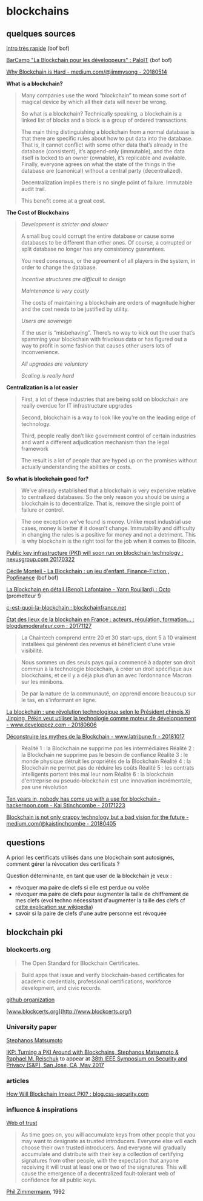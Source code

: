 # blockchains

## quelques sources

[intro très rapide](https://www.youtube.com/watch?v=r43LhSUUGTQ) (bof bof)

[BarCamp "La Blockchain pour les développeurs" : PaloIT](https://www.youtube.com/watch?v=6hmQT8H-JJk) (bof bof)

[Why Blockchain is Hard - medium.com/@jimmysong - 20180514](https://medium.com/@jimmysong/why-blockchain-is-hard-60416ea4c5c)

**What is a blockchain?**

> Many companies use the word “blockchain” to mean some sort of magical device by which all their data will never be wrong.
> 
> So what is a blockchain? Technically speaking, a blockchain is a linked list of blocks and a block is a group of ordered transactions.
> 
> The main thing distinguishing a blockchain from a normal database is that there are specific rules about how to put data into the database. That is, it cannot conflict with some other data that’s already in the database (consistent), it’s append-only (immutable), and the data itself is locked to an owner (ownable), it’s replicable and available. Finally, everyone agrees on what the state of the things in the database are (canonical) without a central party (decentralized).
> 
> Decentralization implies there is no single point of failure. Immutable audit trail. 
> 
> This benefit come at a great cost.

**The Cost of Blockchains**

> *Development is stricter and slower*
> 
> A small bug could corrupt the entire database or cause some databases to be different than other ones. Of course, a corrupted or split database no longer has any consistency guarantees.
> 
> You need consensus, or the agreement of all players in the system, in order to change the database.
> 
> *Incentive structures are difficult to design*
> 
> *Maintenance is very costly*
> 
> The costs of maintaining a blockchain are orders of magnitude higher and the cost needs to be justified by utility. 
> 
> *Users are sovereign*
> 
> If the user is “misbehaving”. There’s no way to kick out the user that’s spamming your blockchain with frivolous data or has figured out a way to profit in some fashion that causes other users lots of inconvenience.
> 
> *All upgrades are voluntary*
> 
> *Scaling is really hard*

**Centralization is a lot easier**

> First, a lot of these industries that are being sold on blockchain are really overdue for IT infrastructure upgrades
> 
> Second, blockchain is a way to look like you’re on the leading edge of technology.
> 
> Third, people really don’t like government control of certain industries and want a different adjudication mechanism than the legal framework
> 
> The result is a lot of people that are hyped up on the promises without actually understanding the abilities or costs.

**So what is blockchain good for?**

> We’ve already established that a blockchain is very expensive relative to centralized databases. So the only reason you should be using a blockchain is to decentralize. That is, remove the single point of failure or control.

> The one exception we’ve found is money. Unlike most industrial use cases, money is better if it doesn’t change. Immutability and difficulty in changing the rules is a positive for money and not a detriment. This is why blockchain is the right tool for the job when it comes to Bitcoin.

[Public key infrastructure (PKI) will soon run on blockchain technology : nexusgroup.com 20170322](https://www.nexusgroup.com/blog/public-key-infrastructure-pki-will-soon-run-blockchain-technology/)

[Cécile Monteil - La Blockchain : un jeu d'enfant, Finance-Fiction , Popfinance](https://www.youtube.com/watch?v=cL1PWRaZq4g) (bof bof)

[La Blockchain en détail (Benoît Lafontaine - Yann Rouillard) : Octo](https://www.youtube.com/watch?v=J0MgFQ-j6nE) (prometteur !)

[c-est-quoi-la-blockchain : blockchainfrance.net](https://blockchainfrance.net/decouvrir-la-blockchain/c-est-quoi-la-blockchain/)

[État des lieux de la blockchain en France : acteurs, régulation, formation… : blogdumoderateur.com : 20171127](https://www.blogdumoderateur.com/etat-des-lieux-blockchain-france/)

> La Chaintech comprend entre 20 et 30 start-ups, dont 5 à 10 vraiment installées qui génèrent des revenus et bénéficient d’une vraie visibilité.

> Nous sommes un des seuls pays qui a commencé à adapter son droit commun à la technologie blockchain, à créer un droit spécifique aux blockchains, et ce il y a déjà plus d’un an avec l’ordonnance Macron sur les minibons.

> De par la nature de la communauté, on apprend encore beaucoup sur le tas, en s’informant en ligne.

[La blockchain : une révolution technologique selon le Président chinois Xi Jinping, Pékin veut utiliser la technologie comme moteur de développement - www.developpez.com - 20180606](https://www.developpez.com/actu/207814/La-blockchain-une-revolution-technologique-selon-le-President-chinois-Xi-Jinping-Pekin-veut-utiliser-la-technologie-comme-moteur-de-developpement/)

[Déconstruire les mythes de la Blockchain - www.latribune.fr - 20181017](https://www.latribune.fr/opinions/tribunes/deconstruire-les-mythes-de-la-blockchain-794001.html)

> Réalité 1 : la Blockchain ne supprime pas les intermédiaires
> Réalité 2 : la Blockchain ne supprime pas le besoin de confiance
> Réalité 3 : le monde physique détruit les propriétés de la Blockchain
> Réalité 4 : la Blockchain ne permet pas de réduire les coûts
> Réalité 5 : les contrats intelligents portent très mal leur nom
> Réalité 6 : la blockchain d'entreprise ou pseudo-blockchain est une innovation incrémentale, pas une révolution

[Ten years in, nobody has come up with a use for blockchain - hackernoon.com - Kai Stinchcombe - 20171223](https://hackernoon.com/ten-years-in-nobody-has-come-up-with-a-use-case-for-blockchain-ee98c180100)

[Blockchain is not only crappy technology but a bad vision for the future - medium.com/@kaistinchcombe - 20180405](https://medium.com/@kaistinchcombe/decentralized-and-trustless-crypto-paradise-is-actually-a-medieval-hellhole-c1ca122efdec)

## questions

A priori les certificats utilisés dans une blockchain sont autosignés, comment gérer la révocation des certificats ?

Question déterminante, en tant que user de la blockchain je veux :
- révoquer ma paire de clefs si elle est perdue ou volée
- révoquer ma paire de clefs pour augmenter la taille de chiffrement de mes clefs (evol techno nécessitant d'augmenter la taille des clefs cf [cette explication sur wikipedia](https://fr.wikipedia.org/wiki/Chiffrement_RSA#S.C3.A9curit.C3.A9))
- savoir si la paire de clefs d'une autre personne est révoquée

## blockchain pki

### blockcerts.org

> The Open Standard for Blockchain Certificates.

> Build apps that issue and verify blockchain-based certificates for academic credentials, professional certifications, workforce development, and civic records.

[github organization](https://github.com/blockchain-certificates)

[www.blockcerts.org](http://www.blockcerts.org/)

### University paper

[Stephanos Matsumoto](http://www.stevematsumoto.net/cv/)

[IKP: Turning a PKI Around with Blockchains, Stephanos Matsumoto & Raphael M. Reischuk](https://eprint.iacr.org/2016/1018.pdf) to appear at [38th IEEE Symposium on Security and Privacy (S&P), San Jose, CA, May 2017](http://www.ieee-security.org/TC/SP2017/program-papers.html)

### articles

[How Will Blockchain Impact PKI? : blog.css-security.com](https://blog.css-security.com/blog/how-will-blockchain-impact-pki)

### influence & inspirations

[Web of trust](https://en.wikipedia.org/wiki/Web_of_trust)

> As time goes on, you will accumulate keys from other people that you may want to designate as trusted introducers. Everyone else will each choose their own trusted introducers. And everyone will gradually accumulate and distribute with their key a collection of certifying signatures from other people, with the expectation that anyone receiving it will trust at least one or two of the signatures. This will cause the emergence of a decentralized fault-tolerant web of confidence for all public keys.

 [Phil Zimmermann](https://en.wikipedia.org/wiki/Phil_Zimmermann), 1992

